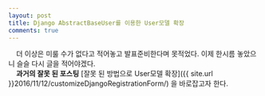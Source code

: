 ```yaml
---
layout: post
title: Django AbstractBaseUser를 이용한 User모델 확장
comments: true
---
```

&nbsp;&nbsp;&nbsp; 더 이상은 미룰 수가 없다고 적어놓고 발표준비한다며 못적었다. 이제 한시름 놓았으니 슬슬 다시 글을 적어야겠다.    
&nbsp;&nbsp;&nbsp; **과거의 잘못 된 포스팅** [잘못 된 방법으로 User모델 확장]({{ site.url }}2016/11/12/customizeDjangoRegistrationForm/)
을 바로잡고자 한다.

&nbsp;&nbsp;&nbsp; 

